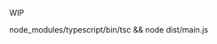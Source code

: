 WIP

node_modules/typescript/bin/tsc && node dist/main.js


<!-- ACTION-CROWDIN-LANGUAGES-PROGRESS-START -->
<!-- ACTION-CROWDIN-LANGUAGES-PROGRESS-END -->
